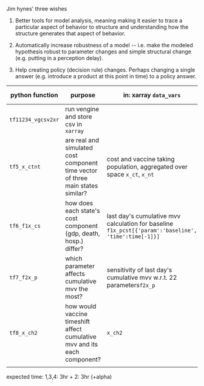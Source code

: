 Jim hynes' three wishes
1. Better tools for model analysis, meaning making it easier to trace a particular aspect of behavior to structure and understanding how the structure generates that aspect of behavior.

2. Automatically increase robustness of a model -- i.e. make the modeled hypothesis robust to parameter changes and simple structural change (e.g. putting in a perception delay).

3. Help creating policy (decision rule) changes.  Perhaps changing a single answer (e.g. introduce a product at this point in time) to a policy answer.



| python function    | purpose                                                                         | in: xarray `data_vars`                                                                               | out: plot                                 | required work (priority)                                               |
| ------------------ | ------------------------------------------------------------------------------- | ---------------------------------------------------------------------------------------------------- | ----------------------------------------- | ---------------------------------------------------------------------- |
| `tf11234_vgcsv2xr` | run vengine and store csv in `xarray`                                           |                                                                                                      |                                           | refactor (1), run vengine for 3x23 csv files (2)                       |
| `tf5_x_ctnt`       | are real and simulated cost component time vector of three main states similar? | cost and vaccine taking population, aggregated over space `x_ct`, `x_nt`                             | ![[Pasted image 20230709113704.png\|300]] | automate vengine-csv (real,sim of gdp,death,hosp.of three states)  (5) |
| `tf6_f1x_cs`       | how does each state's cost component (gdp, death, hosp.) differ?                | last day's cumulative mvv calculation for baseline `f1x_pcst[{'param':'baseline', 'time':time[-1]}]` | ![[marg_vv_by_state2.png\|300]]           | refactor (4)                                                           |
| `tf7_f2x_p`        | which parameter affects cumulative mvv the most?                                | sensitivity of last day's cumulative mvv w.r.t. 22 parameters`f2x_p`                                 | ![[elasticity_marg.png\|300]]             | refactor (4)                                                           |
| `tf8_x_ch2`        | how would vaccine timeshift affect cumulative mvv and its each component?       | `x_ch2`                                                                                              | ![[vv_by_vac_start_offset.png\|300]]      | refactor (3)                                                           |
|                    |                                                                                 |                                                                                                      |                                           |                                                                        |

expected time: 1,3,4: 3hr + 2: 3hr (+alpha)
